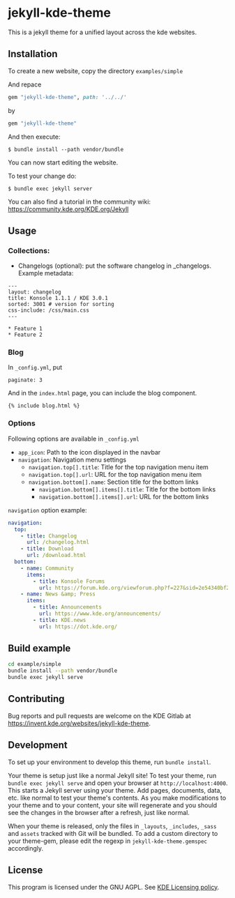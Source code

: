 # jekyll-kde-theme

This is a jekyll theme for a unified layout across the kde websites.

## Installation

To create a new website, copy the directory `examples/simple`

And repace

```ruby
gem "jekyll-kde-theme", path: '../../'
```

by

```ruby
gem "jekyll-kde-theme"
```

And then execute:

    $ bundle install --path vendor/bundle
    
You can now start editing the website.

To test your change do:

    $ bundle exec jekyll server
    
You can also find a tutorial in the community wiki: https://community.kde.org/KDE.org/Jekyll

## Usage

### Collections:

* Changelogs (optional): put the software changelog in \_changelogs. Example metadata:
```
---
layout: changelog
title: Konsole 1.1.1 / KDE 3.0.1
sorted: 3001 # version for sorting
css-include: /css/main.css
---

* Feature 1
* Feature 2
```


### Blog

In `_config.yml`, put
```
paginate: 3
```

And in the `index.html` page, you can include the blog component.

```
{% include blog.html %}
```

### Options

Following options are available in `_config.yml`

* `app_icon`: Path to the icon displayed in the navbar
* `navigation`: Navigation menu settings
  * `navigation.top[].title`: Title for the top navigation menu item
  * `navigation.top[].url`: URL for the top navigation menu item
  * `navigation.bottom[].name`: Section title for the bottom links
    * `navigation.bottom[].items[].title`: Title for the bottom links
    * `navigation.bottom[].items[].url`: URL for the bottom links

`navigation` option example:

```yaml
navigation:
  top:
    - title: Changelog
      url: /changelog.html
    - title: Download
      url: /download.html
  bottom:
    - name: Community
      items:
        - title: Konsole Forums
          url: https://forum.kde.org/viewforum.php?f=227&sid=2e54340bf2c58589fec0f3406a4ce171
    - name: News &amp; Press
      items:
        - title: Announcements
          url: https://www.kde.org/announcements/
        - title: KDE.news
          url: https://dot.kde.org/
```

## Build example

```bash
cd example/simple
bundle install --path vendor/bundle
bundle exec jekyll serve
```

## Contributing

Bug reports and pull requests are welcome on the KDE Gitlab at https://invent.kde.org/websites/jekyll-kde-theme.

## Development

To set up your environment to develop this theme, run `bundle install`.

Your theme is setup just like a normal Jekyll site! To test your theme, run `bundle exec jekyll serve` and open your browser at `http://localhost:4000`. This starts a Jekyll server using your theme. Add pages, documents, data, etc. like normal to test your theme's contents. As you make modifications to your theme and to your content, your site will regenerate and you should see the changes in the browser after a refresh, just like normal.

When your theme is released, only the files in `_layouts`, `_includes`, `_sass` and `assets` tracked with Git will be bundled.
To add a custom directory to your theme-gem, please edit the regexp in `jekyll-kde-theme.gemspec` accordingly.

## License

This program is licensed under the GNU AGPL. See [KDE Licensing policy](https://community.kde.org/Policies/Licensing_Policy).
